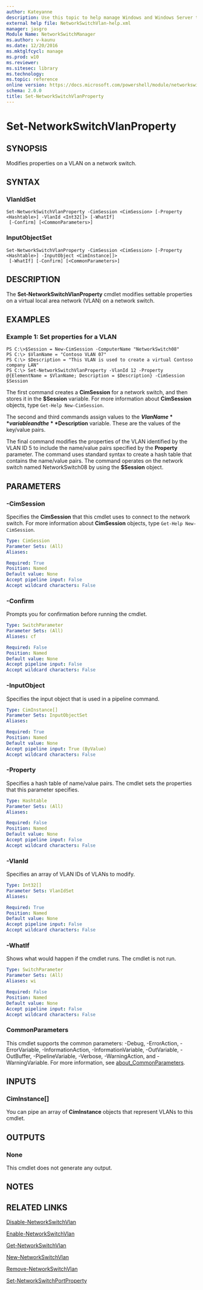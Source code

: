 ```yaml
---
author: Kateyanne
description: Use this topic to help manage Windows and Windows Server technologies with Windows PowerShell.
external help file: NetworkSwitchVlan-help.xml
manager: jasgro
Module Name: NetworkSwitchManager
ms.author: v-kaunu
ms.date: 12/20/2016
ms.mktglfcycl: manage
ms.prod: w10
ms.reviewer: 
ms.sitesec: library
ms.technology: 
ms.topic: reference
online version: https://docs.microsoft.com/powershell/module/networkswitchmanager/set-networkswitchvlanproperty?view=windowsserver2016-ps&wt.mc_id=ps-gethelp
schema: 2.0.0
title: Set-NetworkSwitchVlanProperty
---
```


# Set-NetworkSwitchVlanProperty

## SYNOPSIS
Modifies properties on a VLAN on a network switch.

## SYNTAX

### VlanIdSet
```
Set-NetworkSwitchVlanProperty -CimSession <CimSession> [-Property <Hashtable>] -VlanId <Int32[]> [-WhatIf]
 [-Confirm] [<CommonParameters>]
```

### InputObjectSet
```
Set-NetworkSwitchVlanProperty -CimSession <CimSession> [-Property <Hashtable>] -InputObject <CimInstance[]>
 [-WhatIf] [-Confirm] [<CommonParameters>]
```

## DESCRIPTION
The **Set-NetworkSwitchVlanProperty** cmdlet modifies settable properties on a virtual local area network (VLAN) on a network switch.

## EXAMPLES

### Example 1: Set properties for a VLAN
```
PS C:\>$Session = New-CimSession -ComputerName "NetworkSwitch08"
PS C:\> $VlanName = "Contoso VLAN 07"
PS C:\> $Description = "This VLAN is used to create a virtual Contoso company LAN"
PS C:\> Set-NetworkSwitchVlanProperty -VlanId 12 -Property @{ElementName = $VlanName; Description = $Description} -CimSession $Session
```

The first command creates a **CimSession** for a network switch, and then stores it in the **$Session** variable.
For more information about **CimSession** objects, type `Get-Help New-CimSession`.

The second and third commands assign values to the **$VlanName** variable and the **$Description** variable.
These are the values of the key/value pairs.

The final command modifies the properties of the VLAN identified by the VLAN ID 5 to include the name/value pairs specified by the **Property** parameter.
The command uses standard syntax to create a hash table that contains the name/value pairs.
The command operates on the network switch named NetworkSwitch08 by using the **$Session** object.

## PARAMETERS

### -CimSession
Specifies the **CimSession** that this cmdlet uses to connect to the network switch.
For more information about **CimSession** objects, type `Get-Help New-CimSession`.

```yaml
Type: CimSession
Parameter Sets: (All)
Aliases: 

Required: True
Position: Named
Default value: None
Accept pipeline input: False
Accept wildcard characters: False
```

### -Confirm
Prompts you for confirmation before running the cmdlet.

```yaml
Type: SwitchParameter
Parameter Sets: (All)
Aliases: cf

Required: False
Position: Named
Default value: None
Accept pipeline input: False
Accept wildcard characters: False
```

### -InputObject
Specifies the input object that is used in a pipeline command.

```yaml
Type: CimInstance[]
Parameter Sets: InputObjectSet
Aliases: 

Required: True
Position: Named
Default value: None
Accept pipeline input: True (ByValue)
Accept wildcard characters: False
```

### -Property
Specifies a hash table of name/value pairs.
The cmdlet sets the properties that this parameter specifies.

```yaml
Type: Hashtable
Parameter Sets: (All)
Aliases: 

Required: False
Position: Named
Default value: None
Accept pipeline input: False
Accept wildcard characters: False
```

### -VlanId
Specifies an array of VLAN IDs of VLANs to modify.

```yaml
Type: Int32[]
Parameter Sets: VlanIdSet
Aliases: 

Required: True
Position: Named
Default value: None
Accept pipeline input: False
Accept wildcard characters: False
```

### -WhatIf
Shows what would happen if the cmdlet runs. The cmdlet is not run.

```yaml
Type: SwitchParameter
Parameter Sets: (All)
Aliases: wi

Required: False
Position: Named
Default value: None
Accept pipeline input: False
Accept wildcard characters: False
```

### CommonParameters
This cmdlet supports the common parameters: -Debug, -ErrorAction, -ErrorVariable, -InformationAction, -InformationVariable, -OutVariable, -OutBuffer, -PipelineVariable, -Verbose, -WarningAction, and -WarningVariable. For more information, see [about_CommonParameters](https://go.microsoft.com/fwlink/?LinkID=113216).

## INPUTS

### CimInstance[]
You can pipe an array of **CimInstance** objects that represent VLANs to this cmdlet.

## OUTPUTS

### None
This cmdlet does not generate any output.

## NOTES

## RELATED LINKS

[Disable-NetworkSwitchVlan](./Disable-NetworkSwitchVlan.md)

[Enable-NetworkSwitchVlan](./Enable-NetworkSwitchVlan.md)

[Get-NetworkSwitchVlan](./Get-NetworkSwitchVlan.md)

[New-NetworkSwitchVlan](./New-NetworkSwitchVlan.md)

[Remove-NetworkSwitchVlan](./Remove-NetworkSwitchVlan.md)

[Set-NetworkSwitchPortProperty](./Set-NetworkSwitchPortProperty.md)

